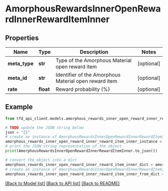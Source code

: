 # AmorphousRewardsInnerOpenRewardInnerRewardItemInner


## Properties

Name | Type | Description | Notes
------------ | ------------- | ------------- | -------------
**meta_type** | **str** | Type of the Amorphous Material open reward item | [optional] 
**meta_id** | **str** | Identifier of the Amorphous Material open reward item | [optional] 
**rate** | **float** | Reward probability (%) | [optional] 

## Example

```python
from tfd_api_client.models.amorphous_rewards_inner_open_reward_inner_reward_item_inner import AmorphousRewardsInnerOpenRewardInnerRewardItemInner

# TODO update the JSON string below
json = "{}"
# create an instance of AmorphousRewardsInnerOpenRewardInnerRewardItemInner from a JSON string
amorphous_rewards_inner_open_reward_inner_reward_item_inner_instance = AmorphousRewardsInnerOpenRewardInnerRewardItemInner.from_json(json)
# print the JSON string representation of the object
print(AmorphousRewardsInnerOpenRewardInnerRewardItemInner.to_json())

# convert the object into a dict
amorphous_rewards_inner_open_reward_inner_reward_item_inner_dict = amorphous_rewards_inner_open_reward_inner_reward_item_inner_instance.to_dict()
# create an instance of AmorphousRewardsInnerOpenRewardInnerRewardItemInner from a dict
amorphous_rewards_inner_open_reward_inner_reward_item_inner_from_dict = AmorphousRewardsInnerOpenRewardInnerRewardItemInner.from_dict(amorphous_rewards_inner_open_reward_inner_reward_item_inner_dict)
```
[[Back to Model list]](../README.md#documentation-for-models) [[Back to API list]](../README.md#documentation-for-api-endpoints) [[Back to README]](../README.md)



